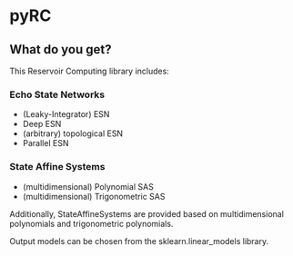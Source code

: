 # pyRC

## What do you get?
This Reservoir Computing library includes:

### Echo State Networks
- (Leaky-Integrator) ESN
- Deep ESN
- (arbitrary) topological ESN
- Parallel ESN

### State Affine Systems

- (multidimensional) Polynomial SAS
- (multidimensional) Trigonometric SAS

Additionally, StateAffineSystems are provided based on multidimensional polynomials and trigonometric polynomials.

Output models can be chosen from the sklearn.linear_models library.
